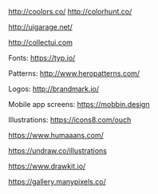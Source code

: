 http://coolors.co/
http://colorhunt.co/

http://uigarage.net/

http://collectui.com


Fonts:
https://typ.io/


Patterns:
http://www.heropatterns.com/

Logos:
http://brandmark.io/


Mobile app screens:
https://mobbin.design


Illustrations: https://icons8.com/ouch

https://www.humaaans.com/

https://undraw.co/illustrations

https://www.drawkit.io/

https://gallery.manypixels.co/
